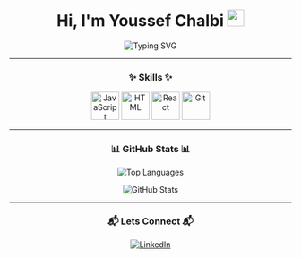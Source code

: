 <h1 align="center">Hi, I'm Youssef Chalbi <img src="https://media.giphy.com/media/hvRJCLFzcasrR4ia7z/giphy.gif" width="30px"></h1>

<p align="center">
  <img src="https://readme-typing-svg.demolab.com?font=Fira+Code&size=24&duration=2000&pause=1000&color=00FF00&center=true&width=435&lines=Software+Engeneering+Student" alt="Typing SVG">
</p>

---

### <p align="center">✨ Skills ✨</p>

<p align="center">
 
  <img src="https://media.giphy.com/media/LMt9638dO8dftAjtco/giphy.gif" alt="JavaScript" width="50" />
  <img src="https://media.giphy.com/media/fsEaZldNC8A1PJ3mwp/giphy.gif" alt="HTML" width="50" />
  <img src="https://media.giphy.com/media/eNAsjO55tPbgaor7ma/giphy.gif" alt="React" width="50" />
  <img src="https://media.giphy.com/media/kH1DBkPNyZPOk0BxrM/giphy.gif" alt="Git" width="50" />
</p>

---

### <p align="center">📊 GitHub Stats 📊</p>

<p align="center">
  <img align="center" src="https://github-readme-stats.vercel.app/api/top-langs/?username=ChYoussef02&layout=compact&theme=dark" alt="Top Languages" />
</p>
<p align="center">
  <img align="center" src="https://github-readme-stats.vercel.app/api?username=ChYoussef02&show_icons=true&theme=dark" alt="GitHub Stats" />
</p>

---

### <p align="center">📬 Lets Connect  📬</p>

<p align="center">
  <a href="https://www.linkedin.com/in/youssef-chalbi-0584a9182/">
    <img src="https://img.shields.io/badge/LinkedIn-Youssef%20Chalbi-blue?logo=linkedin&style=for-the-badge" alt="LinkedIn">
  </a>
</p>
